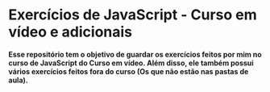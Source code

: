 # Exercícios de JavaScript - Curso em vídeo e adicionais
<strong>Esse repositório tem o objetivo de guardar os exercícios feitos por mim no curso de JavaScript do Curso em vídeo. Além disso, ele também possui vários exercícios feitos fora do curso (Os que não estão nas pastas de aula).</strong>
